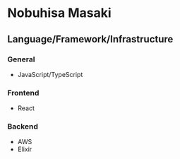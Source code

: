 # Nobuhisa Masaki

## Language/Framework/Infrastructure

### General

- JavaScript/TypeScript

### Frontend

- React

### Backend

- AWS
- Elixir

<!---
aNobuhisaMasaki/aNobuhisaMasaki is a ✨ special ✨ repository because its `README.md` (this file) appears on your GitHub profile.
You can click the Preview link to take a look at your changes.
--->
